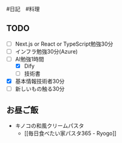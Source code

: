 #日記　#料理 

## TODO
- [ ] Next.js or React or TypeScript勉強30分
- [ ] インフラ勉強30分(Azure)
- [ ] AI勉強1時間
	- [x] Dify
	- [ ] 技術書
- [x] 基本情報技術者30分
- [ ] 新しいもの触る30分

## お昼ご飯
- キノコの和風クリームパスタ
	- [[毎日食べたい家パスタ365 - Ryogo]]